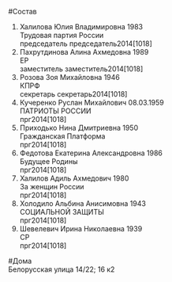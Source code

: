 #Состав  
1. Халилова Юлия Владимировна 1983  
    Трудовая партия России  
    председатель председатель2014[1018]  
2. Пахрутдинова Алина Ахмедовна 1989  
    ЕР  
    заместитель заместитель2014[1018]  
3. Розова Зоя Михайловна 1946  
    КПРФ  
    секретарь секретарь2014[1018]  
4. Кучеренко Руслан Михайлович 08.03.1959  
    ПАТРИОТЫ РОССИИ  
    прг2014[1018]  
5. Приходько Нина Дмитриевна 1950  
    Гражданская Платформа  
    прг2014[1018]  
6. Федотова Екатерина Александровна 1986  
    Будущее Родины  
    прг2014[1018]  
7. Халилов Адиль Ахмедович 1980  
    За женщин России  
    прг2014[1018]  
8. Холодило Альбина Анисимовна 1943  
    СОЦИАЛЬНОЙ ЗАЩИТЫ  
    прг2014[1018]  
9. Шевелевич Ирина Николаевна 1939  
    СР  
    прг2014[1018]  
  
#Дома  
Белорусская улица 14/22; 16 к2  
  
